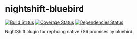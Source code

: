 # nightshift-bluebird

[![Build Status][build]](https://travis-ci.org/nightshiftjs/nightshift-bluebird) [![Coverage Status][coverage]](https://coveralls.io/github/nightshiftjs/nightshift-bluebird) [![Dependencies Status][deps]](https://david-dm.org/nightshiftjs/nightshift-bluebird)

[build]: https://img.shields.io/travis/nightshiftjs/nightshift-bluebird/promises.svg?maxAge=2592000&style=flat
[coverage]: https://img.shields.io/coveralls/nightshiftjs/nightshift-bluebird/promises.svg?maxAge=2592000&style=flat
[deps]: https://img.shields.io/david/nightshiftjs/nightshift-bluebird/promises.svg?maxAge=2592000&style=flat

NightShift plugin for replacing native ES6 promises by bluebird
